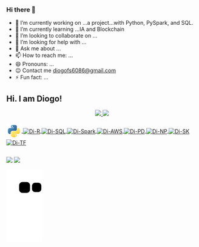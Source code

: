 ### Hi there 👋

- 🔭 I’m currently working on ...a project...with Python, PySpark, and SQL.
- 🌱 I’m currently learning ...IA and Blockchain
- 👯 I’m looking to collaborate on ...
- 🤔 I’m looking for help with ...
- 💬 Ask me about ...
- 📫 How to reach me: ...
- 😄 Pronouns: ...
- 😉 Contact me diogofs6086@gmail.com
- ⚡ Fun fact: ...

## Hi. I am Diogo!
<div align="center">
  <a href="https://github.com/diogofs6086">
  <img height="180em" src="https://github-readme-stats.vercel.app/api?username=diogofs6086&show_icons=true&theme=dracula&include_all_commits=true&count_private=true"/>
  <img height="180em" src="https://github-readme-stats.vercel.app/api/top-langs/?username=diogofs6086&layout=compact&langs_count=7&theme=dracula"/>
</div>
<div style="display: inline_block"><br>
  <img align="center" alt="Di-Python" height="40" width="40" src="https://raw.githubusercontent.com/devicons/devicon/master/icons/python/python-original.svg">
  <img align="center" alt="Di-R"      height="40" width="40" src="https://cdn.jsdelivr.net/gh/devicons/devicon/icons/r/r-original.svg">
  <img align="center" alt="Di-SQL"    height="40" width="40" src="https://img.icons8.com/material-outlined/50/000000/sql.png">
  <img align="center" alt="Di-Spark"  height="40" width="40" src="https://cdn.icon-icons.com/icons2/2699/PNG/512/apache_spark_logo_icon_170560.png">
  <img align="center" alt="Di-AWS"    height="40" width="40" src="https://d1yjjnpx0p53s8.cloudfront.net/styles/logo-thumbnail/s3/102017/logo_0.png?17TK91b1B6OvV2MFrCLfukw1c8oEaNr6&itok=vsanFiUj">
  <img align="center" alt="Di-PD"     height="40" width="40" src="https://cdn.jsdelivr.net/gh/devicons/devicon/icons/pandas/pandas-original.svg">
  <img align="center" alt="Di-NP"     height="40" width="40" src="https://cdn.jsdelivr.net/gh/devicons/devicon/icons/numpy/numpy-original.svg">
  <img align="center" alt="Di-SK"     height="30" width="45" src="https://upload.wikimedia.org/wikipedia/commons/thumb/0/05/Scikit_learn_logo_small.svg/260px-Scikit_learn_logo_small.svg.png">
  <img align="center" alt="Di-TF"     height="40" width="40" src="https://cdn.jsdelivr.net/gh/devicons/devicon/icons/tensorflow/tensorflow-original.svg">
  <!---
COLOCAR UM AVATAR  
<img align="right" alt="name-pic" height="150" style="border-radius:50px;" src="https://media.discordapp.net/attachments/639956127056134178/890373478988013628/Publicacoes_Instagram_1_1.png?width=676&height=676">
-->
</div>
  
  ##
 
<div> 
  <a href = "mailto:diogofs6086@gmail.com"><img src="https://img.shields.io/badge/-Gmail-%23333?style=for-the-badge&logo=gmail&logoColor=white" target="_blank"></a>
  <a href="https://www.linkedin.com/in/diogo12sa/?locale=en_US" target="_blank"><img src="https://img.shields.io/badge/-LinkedIn-%230077B5?style=for-the-badge&logo=linkedin&logoColor=white" target="_blank"></a> 
  
 
  ![Snake animation](https://github.com/rafaballerini/rafaballerini/blob/output/github-contribution-grid-snake.svg)
 
</div>
